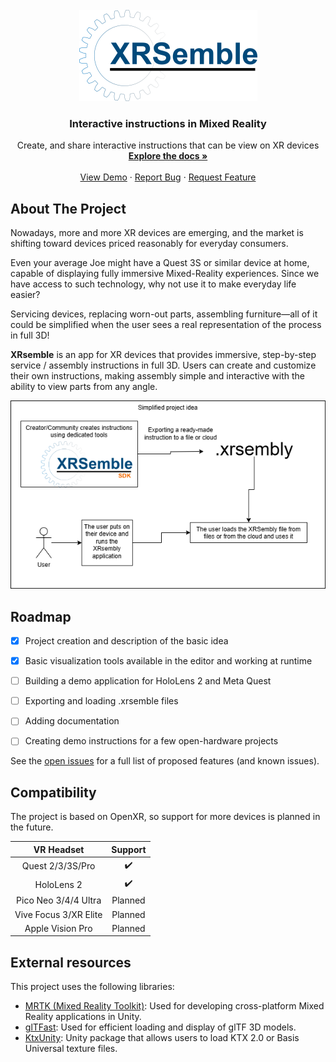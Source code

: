 <!-- PROJECT LOGO -->
<br />
<div align="center">
  <a href="https://github.com/othneildrew/Best-README-Template">
    <img src="images/logo.png" alt="Logo" width="285" height="146">
  </a>

  <h3 align="center">Interactive instructions in Mixed Reality</h3>

  <p align="center">
    Create, and share interactive instructions that can be view on XR devices
    <br />
    <a href="https://github.com/Kamil-Roszak/XRsemble"><strong>Explore the docs »</strong></a>
    <br />
    <br />
    <a href="https://github.com/Kamil-Roszak/XRsemble">View Demo</a>
    ·
    <a href="https://github.com/Kamil-Roszak/XRsemble/issues/new?labels=bug&template=bug-report---.md">Report Bug</a>
    ·
    <a href="https://github.com/Kamil-Roszak/XRsemble/issues/new?labels=enhancement&template=feature-request---.md">Request Feature</a>
  </p>
</div>

<!-- ABOUT THE PROJECT -->
## About The Project

Nowadays, more and more XR devices are emerging, and the market is shifting toward devices priced reasonably for everyday consumers.

Even your average Joe might have a Quest 3S or similar device at home, capable of displaying fully immersive Mixed-Reality experiences. Since we have access to such technology, why not use it to make everyday life easier?

Servicing devices, replacing worn-out parts, assembling furniture—all of it could be simplified when the user sees a real representation of the process in full 3D!

**XRsemble** is an app for XR devices that provides immersive, step-by-step service / assembly instructions in full 3D. Users can create and customize their own instructions, making assembly simple and interactive with the ability to view parts from any angle.

<img src="images/XRSemblyDiagram_0.drawio.png" alt="AppIdea" >

<!-- ROADMAP -->
## Roadmap

- [x] Project creation and description of the basic idea  
- [x] Basic visualization tools available in the editor and working at runtime  
- [ ] Building a demo application for HoloLens 2 and Meta Quest  
- [ ] Exporting and loading .xrsemble files  
- [ ] Adding documentation  
- [ ] Creating demo instructions for a few open-hardware projects


See the [open issues](https://github.com/Kamil-Roszak/XRsemble/issues) for a full list of proposed features (and known issues).

## Compatibility

The project is based on OpenXR, so support for more devices is planned in the future.

| VR Headset           | Support        |
| :-------------------: | :------------: |
| Quest 2/3/3S/Pro     | :heavy_check_mark: |
| HoloLens 2           | :heavy_check_mark: |
| Pico Neo 3/4/4 Ultra | Planned        |
| Vive Focus 3/XR Elite| Planned        |
| Apple Vision Pro     | Planned        |

## External resources

This project uses the following libraries:

- [MRTK (Mixed Reality Toolkit)](https://github.com/microsoft/MixedRealityToolkit-Unity): Used for developing cross-platform Mixed Reality applications in Unity.
- [glTFast](https://github.com/atteneder/glTFast): Used for efficient loading and display of glTF 3D models.
- [KtxUnity](https://github.com/atteneder/KtxUnity): Unity package that allows users to load KTX 2.0 or Basis Universal texture files. 
